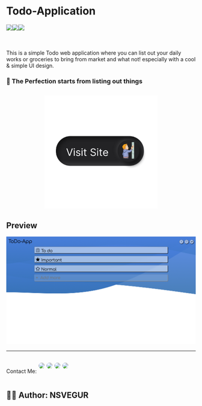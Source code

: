 # Todo-Application

<div style="display:flex">
<a href="https://developer.mozilla.org/en-US/docs/Web/HTML/">
<img src="https://img.shields.io/badge/HTML5-E34F26?style=for-the-badge&logo=html5&logoColor=white"/>
</a>
 <a href="https://developer.mozilla.org/en-US/docs/Web/CSS/">
<img src="https://img.shields.io/badge/CSS3-1572B6?style=for-the-badge&logo=css3&logoColor=white"/>
</a>
 <a href="https://developer.mozilla.org/en-US/docs/Web/JavaScript/">
<img src="https://img.shields.io/badge/JavaScript-323330?style=for-the-badge&logo=javascript&logoColor=F7DF1E"/>
</a>
</div>
  <br/>
  <br/>

This is a simple Todo web application where you can list out your daily works or groceries to bring from market and what not! 
especially with a cool & simple UI design.
### 📃 The Perfection starts from listing out things

## 
<p align="center">
<a href="https://todo-app-nsvegur.vercel.app/"><img src="Images/VisitSite.png" height="300"></a>
</p>

## Preview

<p align="center">
    <img src="Images/Preview.png" alt="Friends Blog">
</p>

--------------------------------------------------------------------------------------------------------------------------------------------------------------------
 <br/>
 
 <div style="display:flex; gap: 5px;" align="center">
  <p>Contact Me: </p>
  <a href="https://www.linkedin.com/in/nagasai-v-93b84921b">
  <img style="border-radius: 10px;" src="https://img.shields.io/badge/LinkedIn-0077B5?style=for-the-badge&logo=linkedin&logoColor=white"/>
  </a>
  <a href="https://github.com/NSVEGUR">
  <img style="border-radius: 10px;" src="https://img.shields.io/badge/GitHub-100000?style=for-the-badge&logo=github&logoColor=white"/>
  </a>
   <a href="https://twitter.com/VegurS">
  <img style="border-radius: 10px;" src="https://img.shields.io/badge/Twitter-1DA1F2?style=for-the-badge&logo=twitter&logoColor=white"/>
  </a>
    <a style="border-radius: 10px;" href="https://www.instagram.com/nsvegur/">
  <img style="border-radius: 10px;" src="https://img.shields.io/badge/Instagram-E4405F?style=for-the-badge&logo=instagram&logoColor=white"/>
  </a>
</div>
 
 ## ✍🏽 Author: NSVEGUR

